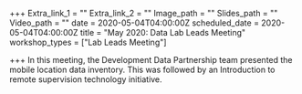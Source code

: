 +++
Extra_link_1 = ""
Extra_link_2 = ""
Image_path = ""
Slides_path = ""
Video_path = ""
date = 2020-05-04T04:00:00Z
scheduled_date = 2020-05-04T04:00:00Z
title = "May 2020: Data Lab Leads Meeting"
workshop_types = ["Lab Leads Meeting"]

+++
In this meeting, the Development Data Partnership team presented the mobile location data inventory. This was followed by an Introduction to remote supervision technology initiative.